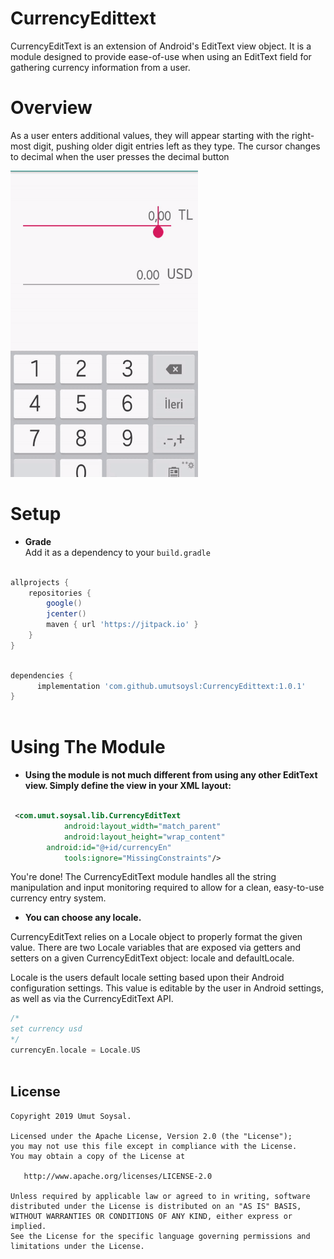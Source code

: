 # CurrencyEdittext
CurrencyEditText is an extension of Android's EditText view object. It is a module designed to provide ease-of-use when using an EditText field for gathering currency information from a user.

# Overview

As a user enters additional values, they will appear starting with the right-most digit, pushing older digit entries left as they type.
The cursor changes to decimal when the user presses the decimal button

<img src="gif/appSs.gif" width="300" height="490"/>

# Setup

* **Grade**  
Add it as a dependency to your `build.gradle`

```gradle

allprojects {
    repositories {
        google()
        jcenter()
        maven { url 'https://jitpack.io' }
    }
}
```

```gradle

dependencies {
      implementation 'com.github.umutsoysl:CurrencyEdittext:1.0.1'
}
	
```
# Using The Module

* **Using the module is not much different from using any other EditText view. Simply define the view in your XML layout:**

```xml

 <com.umut.soysal.lib.CurrencyEditText
            android:layout_width="match_parent"
            android:layout_height="wrap_content"
	    android:id="@+id/currencyEn"		       
            tools:ignore="MissingConstraints"/>

```
You're done! The CurrencyEditText module handles all the string manipulation and input monitoring required to allow for a clean, easy-to-use currency entry system.


* **You can choose any locale.**

CurrencyEditText relies on a Locale object to properly format the given value. There are two Locale variables that are exposed via getters and setters on a given CurrencyEditText object: locale and defaultLocale.

Locale is the users default locale setting based upon their Android configuration settings. This value is editable by the user in Android settings, as well as via the CurrencyEditText API. 

```kotlin
/*
set currency usd
*/
currencyEn.locale = Locale.US
	
```


License
--------


    Copyright 2019 Umut Soysal.

    Licensed under the Apache License, Version 2.0 (the "License");
    you may not use this file except in compliance with the License.
    You may obtain a copy of the License at

       http://www.apache.org/licenses/LICENSE-2.0

    Unless required by applicable law or agreed to in writing, software
    distributed under the License is distributed on an "AS IS" BASIS,
    WITHOUT WARRANTIES OR CONDITIONS OF ANY KIND, either express or implied.
    See the License for the specific language governing permissions and
    limitations under the License.

